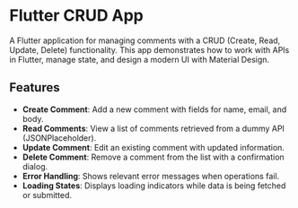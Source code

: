 # Flutter CRUD App

A Flutter application for managing comments with a CRUD (Create, Read, Update, Delete) functionality. This app demonstrates how to work with APIs in Flutter, manage state, and design a modern UI with Material Design.

## Features

- **Create Comment**: Add a new comment with fields for name, email, and body.
- **Read Comments**: View a list of comments retrieved from a dummy API (JSONPlaceholder).
- **Update Comment**: Edit an existing comment with updated information.
- **Delete Comment**: Remove a comment from the list with a confirmation dialog.
- **Error Handling**: Shows relevant error messages when operations fail.
- **Loading States**: Displays loading indicators while data is being fetched or submitted.
